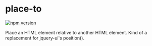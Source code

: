 # place-to

[![npm version](https://badge.fury.io/js/place-to.svg)](https://badge.fury.io/js/place-to)

Place an HTML element relative to another HTML element. Kind of a replacement for jquery-ui's position().
